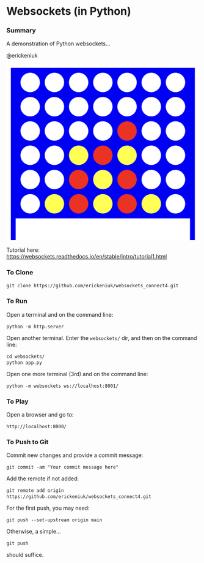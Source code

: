 # Websockets (in Python)

### Summary

A demonstration of Python websockets...

@erickeniuk

![alt text](/Connect4.png)

Tutorial here:
https://websockets.readthedocs.io/en/stable/intro/tutorial1.html

### To Clone

```
git clone https://github.com/erickeniuk/websockets_connect4.git
```

### To Run

Open a terminal and on the command line:
```
python -m http.server
```

Open another terminal. Enter the `websockets/` dir, and then on the command line:
```
cd websockets/
python app.py
```

Open one more terminal (3rd) and on the command line:
```
python -m websockets ws://localhost:8001/
```

### To Play

Open a browser and go to:
```
http://localhost:8000/
```

### To Push to Git

Commit new changes and provide a commit message:
```
git commit -am "Your commit message here"
```

Add the remote if not added:
```
git remote add origin https://github.com/erickeniuk/websockets_connect4.git
```

For the first push, you may need:
```
git push --set-upstream origin main
```

Otherwise, a simple...
```
git push
```

should suffice.